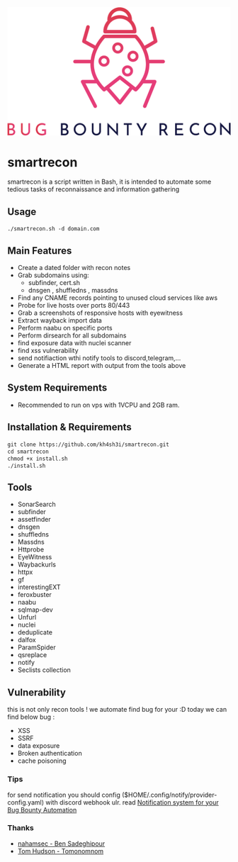 <img src="img/logo.png" />

# smartrecon
smartrecon is a script written in Bash, it is intended to automate some tedious tasks of reconnaissance and information gathering

## Usage
```
./smartrecon.sh -d domain.com
```

## Main Features
* Create a dated folder with recon notes
* Grab subdomains using:
    * subfinder, cert.sh
    * dnsgen , shuffledns , massdns
* Find any CNAME records pointing to unused cloud services like aws
* Probe for live hosts over ports 80/443
* Grab a screenshots of responsive hosts with eyewitness
* Extract wayback import data
* Perform naabu on specific ports
* Perform dirsearch for all subdomains
* find exposure data with nuclei scanner
* find xss vulnerability
* send notifiaction wthi notify tools to discord,telegram,...
* Generate a HTML report with output from the tools above


## System Requirements
* Recommended to run on vps with 1VCPU and 2GB ram.

## Installation & Requirements
```
git clone https://github.com/kh4sh3i/smartrecon.git
cd smartrecon
chmod +x install.sh
./install.sh
```


## Tools
*  SonarSearch
*  subfinder
*  assetfinder
*  dnsgen
*  shuffledns
*  Massdns
*  Httprobe
*  EyeWitness
*  Waybackurls
*  httpx
*  gf
*  interestingEXT
*  feroxbuster
*  naabu
*  sqlmap-dev
*  Unfurl
*  nuclei
*  deduplicate
*  dalfox
*  ParamSpider
*  qsreplace
*  notify
*  Seclists collection

## Vulnerability 
this is not only recon tools ! we automate find bug for your :D
today we can find below bug :
* XSS
* SSRF
* data exposure
* Broken authentication
* cache poisoning


### Tips
for send notification you should config ($HOME/.config/notify/provider-config.yaml) with discord webhook ulr. read [Notification system for your Bug Bounty Automation](https://hakin9.org/notification-system-for-your-bug-bounty-automation-by-anubhav-singh/)


### Thanks
* [nahamsec - Ben Sadeghipour](https://github.com/nahamsec)
* [Tom Hudson - Tomonomnom](https://github.com/tomnomnom)
